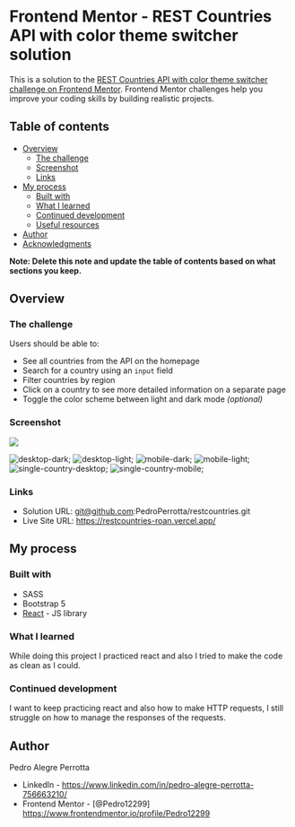 # Frontend Mentor - REST Countries API with color theme switcher solution

This is a solution to the [REST Countries API with color theme switcher challenge on Frontend Mentor](https://www.frontendmentor.io/challenges/rest-countries-api-with-color-theme-switcher-5cacc469fec04111f7b848ca). Frontend Mentor challenges help you improve your coding skills by building realistic projects. 

## Table of contents

- [Overview](#overview)
  - [The challenge](#the-challenge)
  - [Screenshot](#screenshot)
  - [Links](#links)
- [My process](#my-process)
  - [Built with](#built-with)
  - [What I learned](#what-i-learned)
  - [Continued development](#continued-development)
  - [Useful resources](#useful-resources)
- [Author](#author)
- [Acknowledgments](#acknowledgments)

**Note: Delete this note and update the table of contents based on what sections you keep.**

## Overview

### The challenge

Users should be able to:

- See all countries from the API on the homepage
- Search for a country using an `input` field
- Filter countries by region
- Click on a country to see more detailed information on a separate page
- Toggle the color scheme between light and dark mode *(optional)*

### Screenshot

![](./screenshot.jpg)

![desktop-dark](https://github.com/PedroPerrotta/restcountries/blob/main/screenshots/desktop-dark.png);
![desktop-light](https://github.com/PedroPerrotta/restcountries/blob/main/screenshots/desktop-light.png);
![mobile-dark](https://github.com/PedroPerrotta/restcountries/blob/main/screenshots/mobile-dark.png);
![mobile-light](https://github.com/PedroPerrotta/restcountries/blob/main/screenshots/mobile-light.png);
![single-country-desktop](https://github.com/PedroPerrotta/restcountries/blob/main/screenshots/single-country-desktop-dark.png);
![single-country-mobile](https://github.com/PedroPerrotta/restcountries/blob/main/screenshots/single-country-mobile-light.png);


### Links

- Solution URL: git@github.com:PedroPerrotta/restcountries.git
- Live Site URL: https://restcountries-roan.vercel.app/

## My process

### Built with

- SASS
- Bootstrap 5 
- [React](https://reactjs.org/) - JS library

### What I learned

While doing this project I practiced react and also I tried to make the code as clean as I could.

### Continued development

I want to keep practicing react and also how to make HTTP requests, I still struggle on how to manage the responses of the requests.

## Author

Pedro Alegre Perrotta

- LinkedIn - https://www.linkedin.com/in/pedro-alegre-perrotta-756663210/
- Frontend Mentor - [@Pedro12299] https://www.frontendmentor.io/profile/Pedro12299